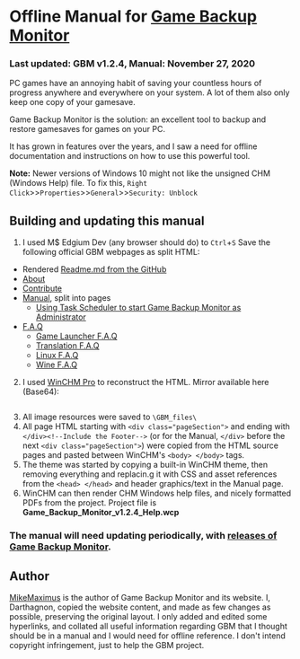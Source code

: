 # Offline Manual for [Game Backup Monitor](http://mikemaximus.github.io/gbm-web/)

### Last updated: GBM v1.2.4, Manual: November 27, 2020

PC games have an annoying habit of saving your countless hours of progress anywhere and everywhere on your system. A lot of them also only keep one copy of your gamesave.

Game Backup Monitor is the solution: an excellent tool to backup and restore gamesaves for games on your PC.

It has grown in features over the years, and I saw a need for offline documentation and instructions on how to use this powerful tool.

**Note:** Newer versions of Windows 10 might not like the unsigned CHM (Windows Help) file. To fix this, ```Right Click```>>```Properties```>>```General```>>```Security: Unblock``` 

## Building and updating this manual

1. I used M$ Edgium Dev (any browser should do) to ```Ctrl```+```S``` Save the following official GBM webpages as split HTML:
 - Rendered [Readme.md from the GitHub](https://github.com/MikeMaximus/gbm)
 - [About](http://mikemaximus.github.io/gbm-web/about.html)
 - [Contribute](http://mikemaximus.github.io/gbm-web/contribute.html)
 - [Manual](http://mikemaximus.github.io/gbm-web/manual.html), split into pages
	 - [Using Task Scheduler to start Game Backup Monitor as Administrator](http://mikemaximus.github.io/gbm-web/gbm_task_scheduler.html)
 - [F.A.Q](http://mikemaximus.github.io/gbm-web/faq.html)
	- [Game Launcher F.A.Q](http://mikemaximus.github.io/gbm-web/launcher.html)
	-  [Translation F.A.Q](http://mikemaximus.github.io/gbm-web/translations.html)
	-  [Linux F.A.Q](http://mikemaximus.github.io/gbm-web/linux.html)
	-  [Wine F.A.Q](http://mikemaximus.github.io/gbm-web/wine.html)

2. I used [WinCHM Pro](http://www.softany.com/winchm/) to reconstruct the HTML. Mirror available here (Base64):
``` aHR0cHM6Ly9scmVwYWNrcy5ydS9yZXBha2ktcmF6bnloLXByb2dyYW1tLzQ4MC13aW5jaG0tcHJvLXJlcGFjay1hbXAtcG9ydGFibGUuaHRtbA==
```

3. All image resources were saved to ```\GBM_files\```
4. All page HTML starting with ```<div class="pageSection">``` and ending with ```</div><!--Include the Footer-->``` (or for the Manual, ```</div>``` before the next ```<div class="pageSection">```) were copied from the HTML source pages and pasted between WinCHM's ```<body> </body>``` tags.
5. The theme was started by copying a built-in WinCHM theme, then removing everything and replacin.g it with CSS and asset references from the ```<head> </head>``` and header graphics/text in the Manual page.
6. WinCHM can then render CHM Windows help files, and nicely formatted PDFs from the project. Project file is **Game_Backup_Monitor_v1.2.4_Help.wcp**

### The manual will need updating periodically, with [releases of Game Backup Monitor](https://github.com/MikeMaximus/gbm/releases).

## Author
[MikeMaximus](https://github.com/MikeMaximus) is the author of Game Backup Monitor and its website. I, Darthagnon, copied the website content, and made as few changes as possible, preserving the original layout. I only added and edited some hyperlinks, and collated all useful information regarding GBM that I thought should be in a manual and I would need for offline reference. I don't intend copyright infringement, just to help the GBM project.
